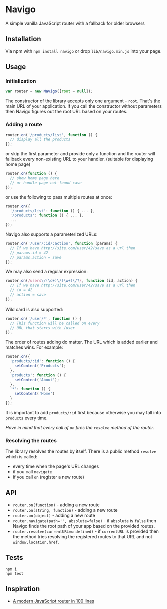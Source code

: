 # Navigo

A simple vanilla JavaScript router with a fallback for older browsers

## Installation

Via npm with `npm install navigo` or drop `lib/navigo.min.js` into your page.

## Usage

### Initialization

```js
var router = new Navigo([root = null]);
```

The constructor of the library accepts only one argument - `root`. That's the main URL of your application. If you call the constructor without parameters then Navigo figures out the root URL based on your routes.

### Adding a route

```js
router.on('/products/list', function () {
  // display all the products
});
```
or skip the first parameter and provide only a function and the router will fallback every non-existing URL to your handler. (suitable for displaying home page)

```js
router.on(function () {
  // show home page here
  // or handle page-not-found case
});
```
or use the following to pass multiple routes at once:

```js
router.on({
  '/products/list': function () { ... },
  '/products': function () { ... },
  ...
});
```

Navigo also supports a parameterized URLs:

```js
router.on('/user/:id/:action', function (params) {
  // If we have http://site.com/user/42/save as a url then
  // params.id = 42
  // params.action = save
});
```

We may also send a regular expression:

```js
router.on(/users\/(\d+)\/(\w+)\/?/, function (id, action) {
  // If we have http://site.com/user/42/save as a url then
  // id = 42
  // action = save
});
```

Wild card is also supported:

```js
router.on('/user/*', function () {
  // This function will be called on every
  // URL that starts with /user
});
```

The order of routes adding do matter. The URL which is added earlier and matches wins. For example:

```js
router.on({
  'products/:id': function () {
    setContent('Products');
  },
  'products': function () {
    setContent('About');
  },
  '*': function () {
    setContent('Home')
  }
});
```

It is important to add `products/:id` first because otherwise you may fall into `products` every time.

*Have in mind that every call of `on` fires the `resolve` method of the router.*

### Resolving the routes

The library resolves the routes by itself. There is a public method `resolve` which is called:

* every time when the page's URL changes
* if you call `navigate`
* if you call `on` (register a new route)

## API

* `router.on(function)` - adding a new route
* `router.on(string, function)` - adding a new route
* `router.on(object)` - adding a new route
* `router.navigate(path='', absolute=false)` - if `absolute` is `false` then Navigo finds the root path of your app based on the provided routes.
* `router.resolve(currentURL=undefined)` - if `currentURL` is provided then the method tries resolving the registered routes to that URL and not `window.location.href`.

## Tests

```
npm i
npm test
```

## Inspiration

* [A modern JavaScript router in 100 lines](http://krasimirtsonev.com/blog/article/A-modern-JavaScript-router-in-100-lines-history-api-pushState-hash-url)
